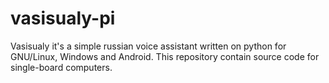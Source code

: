 # vasisualy-pi
Vasisualy it's a simple russian voice assistant written on python for GNU/Linux, Windows and Android.  This repository contain source code for single-board computers.
